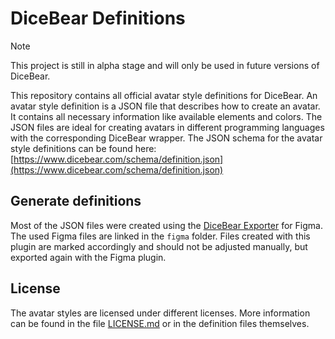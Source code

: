 # DiceBear Definitions

> [!NOTE]  
> This project is still in alpha stage and will only be used in future versions
> of DiceBear.

This repository contains all official avatar style definitions for DiceBear. An
avatar style definition is a JSON file that describes how to create an avatar.
It contains all necessary information like available elements and colors. The
JSON files are ideal for creating avatars in different programming languages
with the corresponding DiceBear wrapper. The JSON schema for the avatar style
definitions can be found here:
[https://www.dicebear.com/schema/definition.json](https://www.dicebear.com/schema/definition.json)

## Generate definitions

Most of the JSON files were created using the
[DiceBear Exporter](https://www.dicebear.com/guides/create-an-avatar-style-with-figma/)
for Figma. The used Figma files are linked in the `figma` folder. Files created
with this plugin are marked accordingly and should not be adjusted manually, but
exported again with the Figma plugin.

## License

The avatar styles are licensed under different licenses. More information can be
found in the file [LICENSE.md](./LICENSE.md) or in the definition files
themselves.
